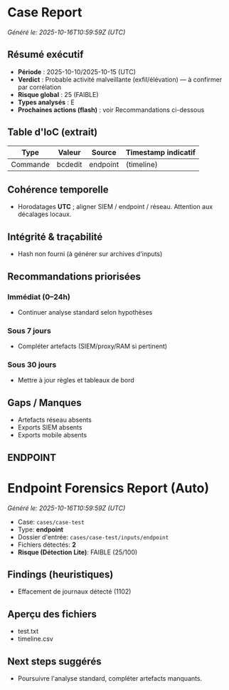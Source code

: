 # Case Report
_Généré le: 2025-10-16T10:59:59Z (UTC)_

## Résumé exécutif
- **Période** : 2025-10-10/2025-10-15 (UTC)
- **Verdict** : Probable activité malveillante (exfil/élévation) — à confirmer par corrélation
- **Risque global** : 25 (FAIBLE)
- **Types analysés** : E
- **Prochaines actions (flash)** : voir Recommandations ci-dessous

## Table d'IoC (extrait)
| Type | Valeur | Source | Timestamp indicatif |
|------|--------|--------|----------------------|
| Commande | bcdedit | endpoint | (timeline)

## Cohérence temporelle
- Horodatages **UTC** ; aligner SIEM / endpoint / réseau. Attention aux décalages locaux.

## Intégrité & traçabilité
- Hash non fourni (à générer sur archives d'inputs)

## Recommandations priorisées
### Immédiat (0–24h)
- Continuer analyse standard selon hypothèses

### Sous 7 jours
- Compléter artefacts (SIEM/proxy/RAM si pertinent)

### Sous 30 jours
- Mettre à jour règles et tableaux de bord

## Gaps / Manques

- Artefacts réseau absents
- Exports SIEM absents
- Exports mobile absents

## ENDPOINT

# Endpoint Forensics Report (Auto)
_Généré le: 2025-10-16T10:59:59Z (UTC)_

- Case: `cases/case-test`
- Type: **endpoint**
- Dossier d'entrée: `cases/case-test/inputs/endpoint`
- Fichiers détectés: **2**
- **Risque (Détection Lite)**: FAIBLE (25/100)

## Findings (heuristiques)

- Effacement de journaux détecté (1102)

## Aperçu des fichiers
- test.txt
- timeline.csv

## Next steps suggérés
- Poursuivre l'analyse standard, compléter artefacts manquants.

